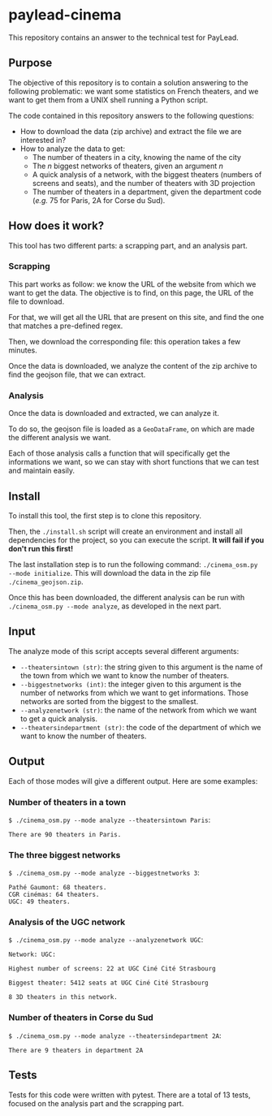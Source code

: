 # paylead-cinema
This repository contains an answer to the technical test for PayLead.

## Purpose
The objective of this repository is to contain a solution answering to the following problematic: we want some statistics on French theaters, and we want to get them from a UNIX shell running a Python script.

The code contained in this repository answers to the following questions:

* How to download the data (zip archive) and extract the file we are interested in?
* How to analyze the data to get:
  * The number of theaters in a city, knowing the name of the city
  * The *n* biggest networks of theaters, given an argument *n*
  * A quick analysis of a network, with the biggest theaters (numbers of screens and seats), and the number of theaters with 3D projection
  * The number of theaters in a department, given the department code (*e.g.* 75 for Paris, 2A for Corse du Sud).

## How does it work?
This tool has two different parts: a scrapping part, and an analysis part.

### Scrapping
This part works as follow: we know the URL of the website from which we want to get the data. The objective is to find, on this page, the URL of the file to download.

For that, we will get all the URL that are present on this site, and find the one that matches a pre-defined regex.

Then, we download the corresponding file: this operation takes a few minutes.

Once the data is downloaded, we analyze the content of the zip archive to find the geojson file, that we can extract.

### Analysis
Once the data is downloaded and extracted, we can analyze it.

To do so, the geojson file is loaded as a `GeoDataFrame`, on which are made the different analysis we want.

Each of those analysis calls a function that will specifically get the informations we want, so we can stay with short functions that we can test and maintain easily.

## Install
To install this tool, the first step is to clone this repository.

Then, the `./install.sh` script will create an environment and install all dependencies for the project, so you can execute the script. **It will fail if you don't run this first!**

The last installation step is to run the following command: `./cinema_osm.py --mode initialize`. This will download the data in the zip file `./cinema_geojson.zip`.

Once this has been downloaded, the different analysis can be run with `./cinema_osm.py --mode analyze`, as developed in the next part.

## Input
The analyze mode of this script accepts several different arguments:

* `--theatersintown (str)`: the string given to this argument is the name of the town from which we want to know the number of theaters.
* `--biggestnetworks (int)`: the integer given to this argument is the number of networks from which we want to get informations. Those networks are sorted from the biggest to the smallest.
* `--analyzenetwork (str)`: the name of the network from which we want to get a quick analysis.
* `--theatersindepartment (str)`: the code of the department of which we want to know the number of theaters.

## Output
Each of those modes will give a different output. Here are some examples:

### Number of theaters in a town
`$ ./cinema_osm.py --mode analyze --theatersintown Paris`:

`There are 90 theaters in Paris.`

### The three biggest networks
`$ ./cinema_osm.py --mode analyze --biggestnetworks 3`:

```
Pathé Gaumont: 68 theaters.
CGR cinémas: 64 theaters.
UGC: 49 theaters.
```

### Analysis of the UGC network
`$ ./cinema_osm.py --mode analyze --analyzenetwork UGC`:

```
Network: UGC:

Highest number of screens: 22 at UGC Ciné Cité Strasbourg

Biggest theater: 5412 seats at UGC Ciné Cité Strasbourg

8 3D theaters in this network.
```

### Number of theaters in Corse du Sud
`$ ./cinema_osm.py --mode analyze --theatersindepartment 2A`:

`There are 9 theaters in department 2A`

## Tests
Tests for this code were written with pytest. There are a total of 13 tests, focused on the analysis part and the scrapping part.
